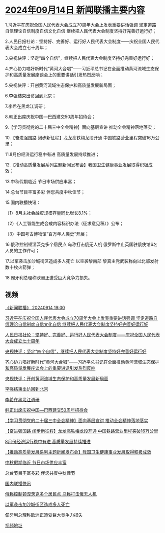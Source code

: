 # [2024年09月14日 新闻联播主要内容](https://tv.cctv.com/lm/xwlb/day/20240914.shtml)

1.习近平在庆祝全国人民代表大会成立70周年大会上发表重要讲话强调 坚定道路自信理论自信制度自信文化自信 继续把人民代表大会制度坚持好完善好运行好；

2.人民日报社论：坚持好、完善好、运行好人民代表大会制度——庆祝全国人民代表大会成立七十周年；

3.央视快评：坚定“四个自信”，继续把人民代表大会制度坚持好完善好运行好；

4.齐心协力唱好新时代“黄河大合唱”——习近平总书记在全面推动黄河流域生态保护和高质量发展座谈会上的重要讲话引发热烈反响；

5.央视快评：开创黄河流域生态保护和高质量发展新局面；

6.李强结束出访回到北京；

7.李希在黑龙江调研；

8.韩正出席庆祝中国—巴西建交50周年招待会；

9.【学习贯彻党的二十届三中全会精神】面向基层宣讲 推动全会精神落地落实；

10.【奋进强国路 阔步新征程】龙龙高铁梅龙段开通 中国铁路营业里程突破16万公里；

11.8月份经济运行稳中有进 高质量发展持续推进；

12.【推动高质量发展系列主题新闻发布会】我国卫生健康事业发展取得积极成效；

13.中秋假期临近 节日市场供应丰富；

14.总台节目丰富多彩 伴您共度中秋佳节；

15.国内联播快讯：

（1）8月末社会融资规模存量同比增长8.1%；

（2）《人工智能生成合成内容标识办法（征求意见稿）》公布；

（3）中国考古博物馆“百万年人类史”开展；

16.俄称控制顿涅茨克多个居民点 乌称打击俄无人机 俄罗斯中止英国驻俄使馆6名人员的工作许可；

17.以军袭击加沙城街区造成多人死亡 以空袭黎南部 黎真主党武装称向以北部发射数十枚火箭弹；

18.匈牙利总理称欧洲正遭受巨大竞争力损失。

## 视频

[《新闻联播》 20240914 19:00](https://tv.cctv.com/2024/09/14/VIDEOFBuBVETnQE8pUHyUrmj240914.shtml)

[习近平在庆祝全国人民代表大会成立70周年大会上发表重要讲话强调 坚定道路自信理论自信制度自信文化自信 继续把人民代表大会制度坚持好完善好运行好](https://tv.cctv.com/2024/09/14/VIDEEgUrIFpxmkSiIyunlyR6240914.shtml)

[人民日报社论：坚持好、完善好、运行好人民代表大会制度——庆祝全国人民代表大会成立七十周年](https://tv.cctv.com/2024/09/14/VIDE46TrzVXDjJ91pU6WkTWv240914.shtml)

[央视快评：坚定“四个自信”，继续把人民代表大会制度坚持好完善好运行好](https://tv.cctv.com/2024/09/14/VIDEHC6KNxpMkAuv0LvuXm5b240914.shtml)

[齐心协力唱好新时代“黄河大合唱”——习近平总书记在全面推动黄河流域生态保护和高质量发展座谈会上的重要讲话引发热烈反响](https://tv.cctv.com/2024/09/14/VIDEAd5c6aOxJXAHvpeQSruw240914.shtml)

[央视快评：开创黄河流域生态保护和高质量发展新局面](https://tv.cctv.com/2024/09/14/VIDEMrJSwtifBcNUDvPEBGtm240914.shtml)

[李强结束出访回到北京](https://tv.cctv.com/2024/09/14/VIDEtne9gM36zSnHnbkAuXOn240914.shtml)

[李希在黑龙江调研](https://tv.cctv.com/2024/09/14/VIDE7i9IJavkqE0WI4P0MDnr240914.shtml)

[韩正出席庆祝中国—巴西建交50周年招待会](https://tv.cctv.com/2024/09/14/VIDELpH8sA4LBUqN3UwqHaG7240914.shtml)

[【学习贯彻党的二十届三中全会精神】面向基层宣讲 推动全会精神落地落实](https://tv.cctv.com/2024/09/14/VIDEusB1Rd3k9shWNdbT6i1A240914.shtml)

[【奋进强国路 阔步新征程】龙龙高铁梅龙段开通 中国铁路营业里程突破16万公里](https://tv.cctv.com/2024/09/14/VIDEaiUez1CI86CE1y1cWlAj240914.shtml)

[8月份经济运行稳中有进 高质量发展持续推进](https://tv.cctv.com/2024/09/14/VIDEfScpsQOphCnGVZohUJU5240914.shtml)

[【推动高质量发展系列主题新闻发布会】我国卫生健康事业发展取得积极成效](https://tv.cctv.com/2024/09/14/VIDEsC5WyrYf5Wgv0NW0Rk4d240914.shtml)

[中秋假期临近 节日市场供应丰富](https://tv.cctv.com/2024/09/14/VIDECMjKdmSDRt0QLATVy8JK240914.shtml)

[总台节目丰富多彩 伴您共度中秋佳节](https://tv.cctv.com/2024/09/14/VIDEUw35DU03suQtAWNJOswQ240914.shtml)

[国内联播快讯](https://tv.cctv.com/2024/09/14/VIDEPf8aF5iBPlSzkgwb7bUJ240914.shtml)

[俄称控制顿涅茨克多个居民点 乌称打击俄无人机](https://tv.cctv.com/2024/09/14/VIDEatKZOtkUg8o19YsIl61a240914.shtml)

[以军袭击加沙城街区造成多人死亡](https://tv.cctv.com/2024/09/14/VIDEoSC4CA0z8xwcGoVqGL1K240914.shtml)

[匈牙利总理称欧洲正遭受巨大竞争力损失](https://tv.cctv.com/2024/09/14/VIDEHSOvkhfGrfw9a89Wpdxx240914.shtml)

[视频地址](https://tv.cctv.com/lm/xwlb/day/20240914.shtml) 

